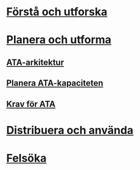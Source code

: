 # [Förstå och utforska](/advanced-threat-analytics/understand-explore/what-is-ata)
# [Planera och utforma](ata-architecture.md)
## [ATA-arkitektur](ata-architecture.md)
## [Planera ATA-kapaciteten](ata-capacity-planning.md)
## [Krav för ATA](ata-prerequisites.md)
# [Distribuera och använda](/advanced-threat-analytics/deploy-use/preinstall-ata)
# [Felsöka](/advanced-threat-analytics/troubleshoot/troubleshooting-ata-using-logs)


<!--HONumber=Aug16_HO5-->


